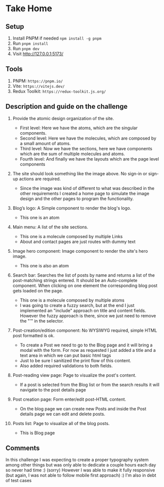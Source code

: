 # Take Home

## Setup

1. Install PNPM if needed `npm install -g pnpm`
2. Run `pnpm install`
3. Run `pnpm dev`
4. Visit http://127.0.0.1:5173/

## Tools

1. PNPM: `https://pnpm.io/`
2. Vite: `https://vitejs.dev/`
3. Redux Toolkit: `https://redux-toolkit.js.org/`

## Description and guide on the challenge

1. Provide the atomic design organization of the site.

   - First level: Here we have the atoms, which are the singular components.
   - Second level: Here we have the molecules, which are composed by a small amount of atoms.
   - Third level: Now we have the sections, here we have components which are the sum of multiple molecules and atoms.
   - Fourth level: And finally we have the layouts which are the page level components

2. The site should look something like the image above. No sign-in or sign-up actions are required.

   - Since the image was kind of different to what was described in the other requirements I created a home page to simulate the image design and the other pages to program the functionality.

3. Blog’s logo: A Simple component to render the blog's logo.

   - This one is an atom

4. Main menu: A list of the site sections.

   - This one is a molecule composed by multiple Links
   - About and contact pages are just routes with dummy text

5. Image hero component: Image component to render the site's hero image.

   - This one is also an atom

6. Search bar: Searches the list of posts by name and returns a list of the post-matching strings entered. It should be an Auto-complete component. When clicking on one element the corresponding blog post gets loaded on the page.

   - This one is a molecule composed by multiple atoms
   - I was going to create a fuzzy search, but at the end I just implemented an "include" approach on title and content fields. However the fuzzy approach is there, since we just need to remove the "'" in the selector.

7. Post-creation/edition component: No WYSIWYG required, simple HTML post formatted is ok.

   - To create a Post we need to go to the Blog page and it will bring a modal with the form. For now as requested I just added a title and a text area in which we can put basic html tags
   - Just to be sure I sanitized the print flow of this content.
   - Also added required validations to both fields.

8. Post-reading view page: Page to visualize the post's content.

   - If a post is selected from the Blog list or from the search results it will navigate to the post details page

9. Post creation page: Form enter/edit post-HTML content.

   - On the blog page we can create new Posts and inside the Post details page we can edit and delete posts.

10. Posts list: Page to visualize all of the blog posts.

    - This is Blog page

## Comments

In this challenge I was expecting to create a proper typography system among other things but was only able to dedicate a couple hours each day so never had time :) (sorry)
However I was able to make it fully responsive (but again, I was not able to follow mobile first approach) :)
I'm also in debt of test cases
